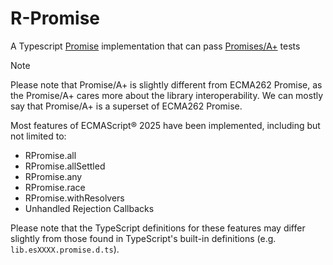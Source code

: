 # R-Promise

A Typescript [Promise](https://tc39.es/ecma262/#sec-promise-objects)
implementation that can pass [Promises/A+](https://promisesaplus.com/) tests

> [!NOTE]  
> Please note that Promise/A+ is slightly different from ECMA262 Promise, as the Promise/A+ cares more about the library interoperability.
> We can mostly say that Promise/A+ is a superset of ECMA262 Promise.

Most features of ECMAScript® 2025 have been implemented, including but not limited to:

-   RPromise.all
-   RPromise.allSettled
-   RPromise.any
-   RPromise.race
-   RPromise.withResolvers
-   Unhandled Rejection Callbacks

Please note that the TypeScript definitions for these features may differ slightly from those found in TypeScript's built-in definitions (e.g. `lib.esXXXX.promise.d.ts`).
